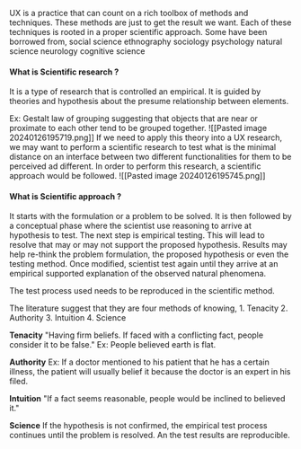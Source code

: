 UX is a practice that can count on a rich toolbox of methods and techniques. These methods are just to get the result we want.
Each of these techniques is rooted in a proper scientific approach. Some have been borrowed from,
	social science
		ethnography
		sociology
		psychology
	natural science 
		neurology
		cognitive science

#### What is Scientific research ?
It is a type of research that is controlled an empirical. 
It is guided by theories and hypothesis about the presume relationship between elements. 

Ex: 
	Gestalt law of grouping suggesting that objects that are near or proximate to each other tend to be grouped together. 
	![[Pasted image 20240126195719.png]]
If we need to apply this theory into a UX research, we may want to perform a scientific research to test what is the minimal distance on an interface between two different functionalities for them to be perceived ad different. In order to perform this research, a scientific approach would be followed. 
![[Pasted image 20240126195745.png]]

#### What is Scientific approach ?
It starts with the formulation or a problem to be solved. 
It is then followed by a conceptual phase where the scientist use reasoning to arrive at hypothesis to test. 
The next step is empirical testing. This will lead to resolve that may or may not support the proposed hypothesis. 
Results may help re-think the problem formulation, the proposed hypothesis or even the testing method. 
Once modified, scientist test again until they arrive at an empirical supported explanation of the observed natural phenomena. 

The test process used needs to be reproduced in the scientific method. 

The literature suggest that they are four methods of knowing,
	1. Tenacity
	2. Authority
	3. Intuition
	4. Science

**Tenacity**
	"Having firm beliefs.
	If faced with a conflicting fact, people consider it to be false."
Ex: People believed earth is flat.

**Authority**
	Ex: If a doctor mentioned to his patient that he has a certain illness, the patient will usually belief it because the doctor is an expert in his filed.

**Intuition**
	"If a fact seems reasonable, people would be inclined to believed it."

**Science**
	If the hypothesis is not confirmed, the empirical test process continues until the problem is resolved. An the test results are reproducible. 
